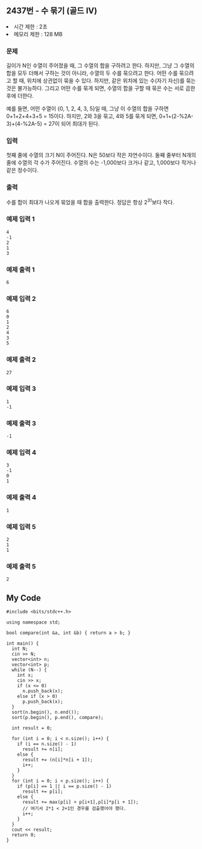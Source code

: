 ## 2437번 - 수 묶기 (골드 IV)

<li>시간 제한 : 2초
<li>메모리 제한 : 128 MB

### 문제
길이가 N인 수열이 주어졌을 때, 그 수열의 합을 구하려고 한다. 
  하지만, 그냥 그 수열의 합을 모두 더해서 구하는 것이 아니라, 
  수열의 두 수를 묶으려고 한다. 어떤 수를 묶으려고 할 때, 
  위치에 상관없이 묶을 수 있다. 하지만, 같은 위치에 있는 
  수(자기 자신)를 묶는 것은 불가능하다. 그리고 어떤 수를 묶게 되면, 수열의 합을 구할 때 묶은 수는 서로 곱한 후에 더한다.<br>

예를 들면, 어떤 수열이 {0, 1, 2, 4, 3, 5}일 때, 그냥 이 
  수열의 합을 구하면 0+1+2+4+3+5 = 15이다. 하지만, 2와 
  3을 묶고, 4와 5를 묶게 되면, 0+1+(2-%2A-3)+(4-%2A-5) = 27이 되어 최대가 된다.<br>

### 입력
첫째 줄에 수열의 크기 N이 주어진다. N은 50보다 작은 자연수이다. 둘째 줄부터 N개의 줄에 수열의 각 수가 주어진다. 
  수열의 수는 -1,000보다 크거나 같고, 1,000보다 작거나 같은 정수이다.<br>

### 출력
  수를 합이 최대가 나오게 묶었을 때 합을 출력한다. 정답은 항상 2<sup>31</sup>보다 작다.

### 예제 입력 1
```
4
-1
2
1
3
```
### 예제 출력 1
```
6
```
### 예제 입력 2
```
6
0
1
2
4
3
5
```
### 예제 출력 2
```
27
```
### 예제 입력 3
```
1
-1
```
### 예제 출력 3
```
-1
```
### 예제 입력 4
```
3
-1
0
1
```
### 예제 출력 4
```
1
```
 ### 예제 입력 5
```
2
1
1
```
### 예제 출력 5
```
2
```
## My Code
```
#include <bits/stdc++.h>

using namespace std;

bool compare(int &a, int &b) { return a > b; }

int main() {
  int N;
  cin >> N;
  vector<int> n;
  vector<int> p;
  while (N--) {
    int x;
    cin >> x;
    if (x <= 0)
      n.push_back(x);
    else if (x > 0)
      p.push_back(x);
  }
  sort(n.begin(), n.end());
  sort(p.begin(), p.end(), compare);

  int result = 0;
  
  for (int i = 0; i < n.size(); i++) {
    if (i == n.size() - 1)
      result += n[i];
    else {
      result += (n[i]*n[i + 1]);
      i++;
    }
  }
  for (int i = 0; i < p.size(); i++) {
    if (p[i] == 1 || i == p.size() - 1)
      result += p[i];
    else {
      result += max(p[i] + p[i+1],p[i]*p[i + 1]);
      // 여기서 2*1 < 2+1인 경우를 검출했어야 했다.
      i++;
    }
  }
  cout << result;
  return 0;
}
```
